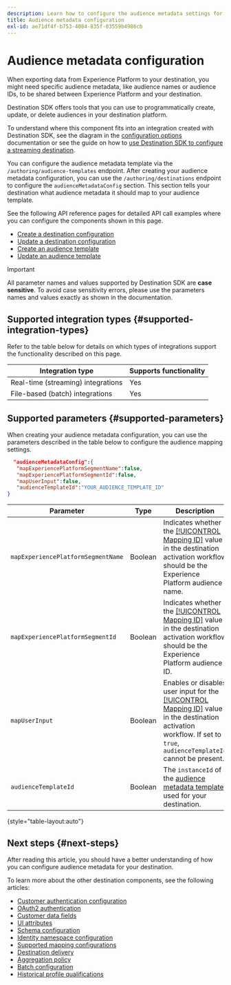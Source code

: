 ```yaml
---
description: Learn how to configure the audience metadata settings for destinations built with Destination SDK.
title: Audience metadata configuration
exl-id: ae71df4f-b753-4084-835f-03559b4986cb
---
```

# Audience metadata configuration

When exporting data from Experience Platform to your destination, you might need specific audience metadata, like audience names or audience IDs, to be shared between Experience Platform and your destination.

Destination SDK offers tools that you can use to programmatically create, update, or delete audiences in your destination platform.

To understand where this component fits into an integration created with Destination SDK, see the diagram in the [configuration options](../configuration-options.md) documentation or see the guide on how to [use Destination SDK to configure a streaming destination](../../guides/configure-destination-instructions.md#create-destination-configuration).

You can configure the audience metadata template via the `/authoring/audience-templates` endpoint. After creating your audience metadata configuration, you can use the `/authoring/destinations` endpoint to configure the `audienceMetadataConfig` section. This section tells your destination what audience metadata it should map to your audience template.

See the following API reference pages for detailed API call examples where you can configure the components shown in this page.

* [Create a destination configuration](../../authoring-api/destination-configuration/create-destination-configuration.md)
* [Update a destination configuration](../../authoring-api/destination-configuration/update-destination-configuration.md)
* [Create an audience template](../../metadata-api/create-audience-template.md)
* [Update an audience template](../../metadata-api/update-audience-template.md)

>[!IMPORTANT]
>
>All parameter names and values supported by Destination SDK are **case sensitive**. To avoid case sensitivity errors, please use the parameters names and values exactly as shown in the documentation.

## Supported integration types {#supported-integration-types}

Refer to the table below for details on which types of integrations support the functionality described on this page.

|Integration type| Supports functionality |
|---|---|
| Real-time (streaming) integrations | Yes |
| File-based (batch) integrations | Yes |

## Supported parameters {#supported-parameters}

When creating your audience metadata configuration, you can use the parameters described in the table below to configure the audience mapping settings.

```json
  "audienceMetadataConfig":{
   "mapExperiencePlatformSegmentName":false,
   "mapExperiencePlatformSegmentId":false,
   "mapUserInput":false,
   "audienceTemplateId":"YOUR_AUDIENCE_TEMPLATE_ID"
}
```

|Parameter | Type | Description|
|---------|----------|------|
|`mapExperiencePlatformSegmentName` | Boolean | Indicates whether the [[!UICONTROL Mapping ID]](../../../ui/activate-segment-streaming-destinations.md#scheduling) value in the destination activation workflow should be the Experience Platform audience name. |
|`mapExperiencePlatformSegmentId` | Boolean | Indicates whether the [[!UICONTROL Mapping ID]](../../../ui/activate-segment-streaming-destinations.md#scheduling) value in the destination activation workflow should be the Experience Platform audience ID. |
|`mapUserInput` | Boolean | Enables or disables user input for the [[!UICONTROL Mapping ID]](../../../ui/activate-segment-streaming-destinations.md#scheduling) value in the destination activation workflow. If set to `true`, `audienceTemplateId` cannot be present. |
|`audienceTemplateId` | Boolean | The `instanceId` of the [audience metadata template](../../metadata-api/create-audience-template.md) used for your destination. |

{style="table-layout:auto"}

## Next steps {#next-steps}

After reading this article, you should have a better understanding of how you can configure audience metadata for your destination.

To learn more about the other destination components, see the following articles:

* [Customer authentication configuration](customer-authentication.md)
* [OAuth2 authentication](oauth2-authorization.md)
* [Customer data fields](customer-data-fields.md)
* [UI attributes](ui-attributes.md)
* [Schema configuration](schema-configuration.md)
* [Identity namespace configuration](identity-namespace-configuration.md)
* [Supported mapping configurations](supported-mapping-configurations.md)
* [Destination delivery](destination-delivery.md)
* [Aggregation policy](aggregation-policy.md)
* [Batch configuration](batch-configuration.md)
* [Historical profile qualifications](historical-profile-qualifications.md)
